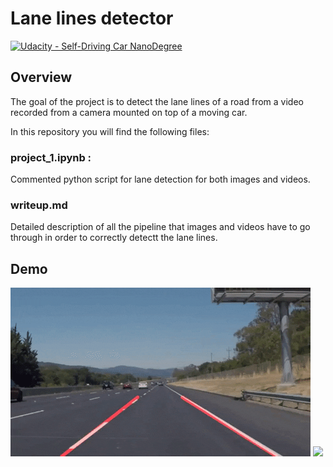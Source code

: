 # Lane lines detector
[![Udacity - Self-Driving Car NanoDegree](https://s3.amazonaws.com/udacity-sdc/github/shield-carnd.svg)](http://www.udacity.com/drive)
## Overview
The goal of the project is to detect the lane lines of a road from a video recorded from a camera mounted on top of a moving car.

In this repository you will find the following files:

### project_1.ipynb : 
Commented python script for lane detection for both images and videos.

### writeup.md 
Detailed description of all the pipeline that images and videos have to go through in order to correctly detectt the lane lines.

## Demo 

![](./test_videos_output/solidWhiteRight.gif)
![](./test_videos_output/solidYellowLeft.gif)
